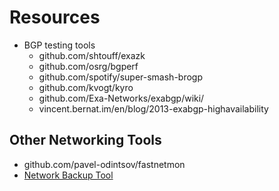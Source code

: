 # Resources

- BGP testing tools
  - github.com/shtouff/exazk
  - github.com/osrg/bgperf
  - github.com/spotify/super-smash-brogp
  - github.com/kvogt/kyro
  - github.com/Exa-Networks/exabgp/wiki/
  - vincent.bernat.im/en/blog/2013-exabgp-highavailability

## Other Networking Tools
  
  - github.com/pavel-odintsov/fastnetmon  
  - [Network Backup Tool](https://github.com/ytti/oxidized )
